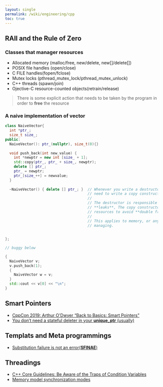 ```yaml
---
layout: single
permalink: /wiki/engineering/cpp
toc: true
---
```


## RAII and the Rule of Zero

### Classes that manager resources  
- Allocated memory (malloc/free, new/delete, new[]/delete[])
- POSIX file handles (open/close)
- C FILE handles(fopen/fclose)
- Mutex locks (pthread_mutex_lock/pthread_mutex_unlock)
- C++ threads (spawn/join)
- Ojective-C resource-counted objects(retrain/release)

> There is some explicit action that needs to be taken by the program in order to **free** the resource

### A naive implementation of vector  
```c++
class NaiveVector{
  int *ptr_;
  size_t size_;
public:
  NaiveVector(): ptr_(nullptr), size_t(0){}
  
  void push_back(int new_value) {
    int *newptr = new int [size_ + 1];
    std::copy(ptr_, ptr_ + size_, newptr);
    delete [] ptr_;
    ptr_ = newptr;
    ptr_[size_++] = newvalue;
  }
  
  ~NaiveVector() { delete [] ptr_; }  // Whenever you write a destructor, you probably 
                                      // need to write a copy constructor as well
                                      // 
                                      // The destructor is responsible for freeing resources to avoid
                                      // **leaks**, The copy constructor is responsible for duplicating
                                      // resources to avoid **double frees**
                                      //
                                      // This applies to memory, or any other resources you might be
                                      // managing.
                                      
                                      
};

// buggy below

{
  NaiveVector v;
  v.push_back(1);
  {
    NaiveVector w = v;
  }
  std::cout << v[0] << "\n";
}

```

## Smart Pointers

- [CppCon 2019: Arthur O'Dwyer “Back to Basics: Smart Pointers”](https://www.youtube.com/watch?v=xGDLkt-jBJ4&list=PL5qoVlA-tv09ykIIPHP9N6vgJaFPnYWCa&index=3&ab_channel=CppCon)
- [You don’t need a stateful deleter in your **unique_ptr** (usually)](https://dev.krzaq.cc/post/you-dont-need-a-stateful-deleter-in-your-unique_ptr-usually/)

## Templats and Meta programmings
- [Substitution failure is not an error(**SFINAE**)](https://en.wikipedia.org/wiki/Substitution_failure_is_not_an_error)

## Threadings

- [C++ Core Guidelines: Be Aware of the Traps of Condition Variables](https://www.modernescpp.com/index.php/c-core-guidelines-be-aware-of-the-traps-of-condition-variables)
- [Memory model synchronization modes](http://gcc.gnu.org/wiki/Atomic/GCCMM/AtomicSync)
